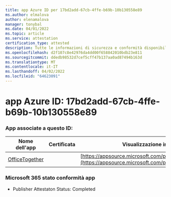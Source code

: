 ```yaml
---
title: app Azure ID per 17bd2add-67cb-4ffe-b69b-10b130558e89
ms.author: elmalova
author: elenamalova
manager: tonybal
ms.date: 04/01/2022
ms.topic: article
ms.service: attestation
certification_type: attested
description: Tutte le informazioni di sicurezza e conformità disponibili per 17bd2add-67cb-4ffe-b69b-10b130558e89.
ms.openlocfilehash: d2f107c8e42976da4dd00f658842010bdb23e811
ms.sourcegitcommit: ddedb98532d7cef5cff47b137aa0ad87494b163d
ms.translationtype: MT
ms.contentlocale: it-IT
ms.lasthandoff: 04/02/2022
ms.locfileid: "64623091"
---
```

# <a name="azure-app-id-17bd2add-67cb-4ffe-b69b-10b130558e89"></a>app Azure ID: 17bd2add-67cb-4ffe-b69b-10b130558e89


### <a name="apps-associated-with-this-id"></a>App associate a questo ID:
| **Nome dell'app** | **Certificata** | **Visualizzazione in AppSource** |
|--------------|---------------|-----------------------|
| [OfficeTogether](../forward/WA200003767.md) |  | [https://appsource.microsoft.com/product/office/WA200003767](https://appsource.microsoft.com/product/office/WA200003767) |

### <a name="microsoft-365-app-compliance-status"></a>Microsoft 365 stato conformità app
- Publisher Attestaton Status: Completed
